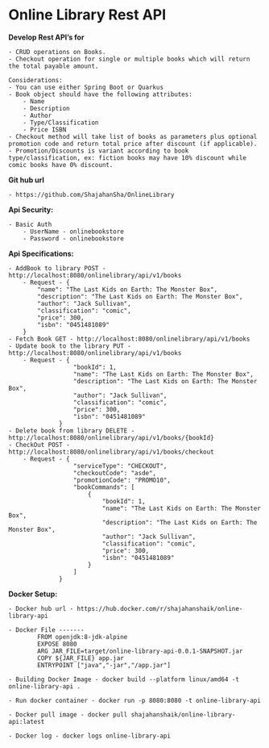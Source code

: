 # Online Library Rest API

**Develop Rest API’s for**
 
    - CRUD operations on Books. 
    - Checkout operation for single or multiple books which will return the total payable amount.
	
    Considerations: 
    - You can use either Spring Boot or Quarkus 
    - Book object should have the following attributes: 
	    - Name 
	    - Description 
	    - Author 
	    - Type/Classification 
	    - Price ISBN 
    - Checkout method will take list of books as parameters plus optional promotion code and return total price after discount (if applicable). 
    - Promotion/Discounts is variant according to book type/classification, ex: fiction books may have 10% discount while comic books have 0% discount.	

**Git hub url**

    - https://github.com/ShajahanSha/OnlineLibrary
    
**Api Security:**
    
    - Basic Auth 
	    - UserName - onlinebookstore
        - Password - onlinebookstore


**Api Specifications:**

    - AddBook to library POST - http://localhost:8080/onlinelibrary/api/v1/books
        - Request - {
            "name": "The Last Kids on Earth: The Monster Box",
            "description": "The Last Kids on Earth: The Monster Box",
            "author": "Jack Sullivan",
            "classification": "comic",
            "price": 300,
            "isbn": "0451481089"
        }
    - Fetch Book GET - http://localhost:8080/onlinelibrary/api/v1/books
    - Update book to the library PUT - http://localhost:8080/onlinelibrary/api/v1/books
        - Request - {
                      "bookId": 1,
                      "name": "The Last Kids on Earth: The Monster Box",
                      "description": "The Last Kids on Earth: The Monster Box",
                      "author": "Jack Sullivan",
                      "classification": "comic",
                      "price": 300,
                      "isbn": "0451481089"
                  }
    - Delete book from library DELETE - http://localhost:8080/onlinelibrary/api/v1/books/{bookId}
    - CheckOut POST - http://localhost:8080/onlinelibrary/api/v1/books/checkout
        - Request - {
                      "serviceType": "CHECKOUT",
                      "checkoutCode": "asde",
                      "promotionCode": "PROMO10",
                      "bookCommands": [
                          {
                              "bookId": 1,
                              "name": "The Last Kids on Earth: The Monster Box",
                              "description": "The Last Kids on Earth: The Monster Box",
                              "author": "Jack Sullivan",
                              "classification": "comic",
                              "price": 300,
                              "isbn": "0451481089"
                          }
                      ]
                  }

**Docker Setup:**

    - Docker hub url - https://hub.docker.com/r/shajahanshaik/online-library-api

    - Docker File -------
            FROM openjdk:8-jdk-alpine
            EXPOSE 8080
            ARG JAR_FILE=target/online-library-api-0.0.1-SNAPSHOT.jar
            COPY ${JAR_FILE} app.jar
            ENTRYPOINT ["java","-jar","/app.jar"]

    - Building Docker Image - docker build --platform linux/amd64 -t online-library-api .

    - Run docker container - docker run -p 8080:8080 -t online-library-api

    - Docker pull image - docker pull shajahanshaik/online-library-api:latest
    
    - Docker log - docker logs online-library-api


